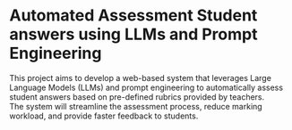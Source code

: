 # Automated Assessment Student answers using LLMs and Prompt Engineering

This project aims to develop a web-based system that leverages Large Language Models
(LLMs) and prompt engineering to automatically assess student answers based on pre-defined
rubrics provided by teachers.
<br>
The system will streamline the assessment process, reduce
marking workload, and provide faster feedback to students.
